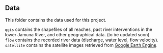 ## Data

This folder contains the data used for this project. 

<code>qgis</code> contains the shapefiles of all reaches, past river interventions in the lower Jamuna River, and other geographical data. (to be updated soon)
\
<code>flow</code> contains the recorded river data (discharge, water level, flow velocity).
\
<code>satellite</code> contains the satellite images retrieved from [Google Earth Engine](https://earthengine.google.com/).
